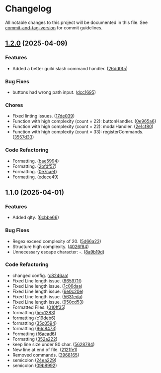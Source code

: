 # Changelog

All notable changes to this project will be documented in this file. See [commit-and-tag-version](https://github.com/absolute-version/commit-and-tag-version) for commit guidelines.

## [1.2.0](https://github.com/Dark-LYNN/RepoTemplate/compare/v1.1.0...v1.2.0) (2025-04-09)


### Features

* Added a better guild slash command handler. ([26dd0f5](https://github.com/Dark-LYNN/RepoTemplate/commit/26dd0f5c3d6831412e41f747d404e535fb0596a7))


### Bug Fixes

* buttons had wrong path input. ([dcc1695](https://github.com/Dark-LYNN/RepoTemplate/commit/dcc16950bbd2ba93c11ea8c3f41db99086964e83))


### Chores

* Fixed linting issues. ([17de039](https://github.com/Dark-LYNN/RepoTemplate/commit/17de039b3d0671efc87523a69d8c911deeaf3478))
* Function with high complexity (count = 22): buttonHandler. ([0e965a6](https://github.com/Dark-LYNN/RepoTemplate/commit/0e965a6f22aedda6f54beb60d7541b2bd00b1f15))
* Function with high complexity (count = 22): modalHandler. ([2e1cf80](https://github.com/Dark-LYNN/RepoTemplate/commit/2e1cf80102bc92bf11b857c5dc9466c2257979b7))
* Function with high complexity (count = 33): registerCommands. ([3557d33](https://github.com/Dark-LYNN/RepoTemplate/commit/3557d337782ed1b974e2c0571130c6bae7a29423))


### Code Refactoring

* Formatting. ([bae5994](https://github.com/Dark-LYNN/RepoTemplate/commit/bae5994ce6596dcb678394ac850fa1d11986dcb0))
* Formatting. ([2bfdf57](https://github.com/Dark-LYNN/RepoTemplate/commit/2bfdf5763ed44a61a3045e03d3a788067ac1af20))
* Formatting. ([0e7caef](https://github.com/Dark-LYNN/RepoTemplate/commit/0e7caef3ab7be1cf2dfba699310a4db0564247ce))
* Formatting. ([edece49](https://github.com/Dark-LYNN/RepoTemplate/commit/edece49eb69a149461f951b124f3c538c99dc67a))

## 1.1.0 (2025-04-01)


### Features

* Added qlty. ([6cbbe66](https://github.com/Dark-LYNN/RepoTemplate/commit/6cbbe6629ae82796359e58caf71fbcd4d2ae4204))


### Bug Fixes

* Regex exceed complexity of 20. ([5d66a23](https://github.com/Dark-LYNN/RepoTemplate/commit/5d66a230807629caeb87f3e69635fbe46938a12f))
* Structure high complexity. ([4026f84](https://github.com/Dark-LYNN/RepoTemplate/commit/4026f84d42bfbf2de4657915b343ee0d2c180c57))
* Unnecessary escape character: \-. ([8a9b19d](https://github.com/Dark-LYNN/RepoTemplate/commit/8a9b19d9a6135c782c8b6a205df294a9ead2f942))


### Code Refactoring

* changed config. ([c8246aa](https://github.com/Dark-LYNN/RepoTemplate/commit/c8246aa05ac6a9ec607520f35f3e0437047301f9))
* Fixed Line length issue. ([865971f](https://github.com/Dark-LYNN/RepoTemplate/commit/865971f66a690c69f0051eef2ec463eda829f9d2))
* Fixed Line length issue. ([1c06daa](https://github.com/Dark-LYNN/RepoTemplate/commit/1c06daa7bf35ea5f52d441b70183bc5100df86a6))
* Fixed Line length issue. ([6e0c20e](https://github.com/Dark-LYNN/RepoTemplate/commit/6e0c20ec7122f9b8966f7120a8f3ca1ba02ce83e))
* Fixed Line length issue. ([5631eda](https://github.com/Dark-LYNN/RepoTemplate/commit/5631eda17baa3d33f5de9622d52f7703f8b1cd90))
* Fixed Line length issue. ([950cd53](https://github.com/Dark-LYNN/RepoTemplate/commit/950cd534a2662a833b50e36f991d8c6af107bd97))
* Formatted Files. ([010ff35](https://github.com/Dark-LYNN/RepoTemplate/commit/010ff350b47dcb17b2af9b6743b1c0896444b8a7))
* formatting ([5ec1283](https://github.com/Dark-LYNN/RepoTemplate/commit/5ec1283106f7aad7fce48229681c5bbe99602cff))
* formatting ([c19deb6](https://github.com/Dark-LYNN/RepoTemplate/commit/c19deb6f2a92db47ae9b35c1b286a1bc8b73fe75))
* formatting ([35c0594](https://github.com/Dark-LYNN/RepoTemplate/commit/35c0594b08fed6c49d4a6d0db1e9d2441da1c61f))
* formatting ([96c8473](https://github.com/Dark-LYNN/RepoTemplate/commit/96c84730b6ed830f3411d540c62d69653aef589b))
* Formatting ([f6acad6](https://github.com/Dark-LYNN/RepoTemplate/commit/f6acad69447174368fab13bc2dba84a819c4a9e8))
* Formatting ([352a222](https://github.com/Dark-LYNN/RepoTemplate/commit/352a222893c2177d2a7e0c8a9c16a860d07f78d7))
* keep line size under 80 char. ([5628784](https://github.com/Dark-LYNN/RepoTemplate/commit/56287844ea26b23c8a39b2d8c3ec6bcadd03508d))
* New line at end of file. ([2121fe1](https://github.com/Dark-LYNN/RepoTemplate/commit/2121fe19b51b23549832e24cf0eb97b337777292))
* Removed commands. ([3968165](https://github.com/Dark-LYNN/RepoTemplate/commit/3968165322dfda925c35b3122f0a2c89ca2cfe6c))
* semicolon ([24ea229](https://github.com/Dark-LYNN/RepoTemplate/commit/24ea2297d52500d96515db4e3bfe819d650f2340))
* semicolon ([09b8992](https://github.com/Dark-LYNN/RepoTemplate/commit/09b8992820d0b03da27e23035446ac9163ed7f99))
